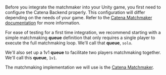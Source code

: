 Before you integrate the matchmaker into your Unity game, you first need to configure the Catena Backend properly. This configuration will differ depending on the needs of your game. Refer to the [Catena Matchmaker documentation](/features/matchmaking/index.md) for more information.

For ease of testing for a first time integration, we recommend starting with a simple matchmaking **queue** definition that only requires a single player to execute the full matchmaking loop. We'll call that **queue**, `solo`.

We'll also set up a 1v1 **queue** to facilitate two players matchmaking together. We'll call this **queue**, `1v1`.

The matchmaking implementation we will use is the [Catena Matchmaker](/features/matchmaking/catena-matchmaker.md).